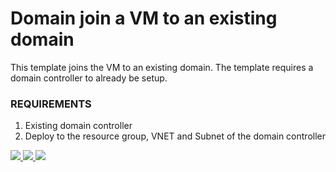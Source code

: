 # Domain join a VM to an existing domain

This template joins the VM to an existing domain. The template requires a domain controller to already be setup.

### REQUIREMENTS
1. Existing domain controller
2. Deploy to the resource group, VNET and Subnet of the domain controller

<a href="https://portal.azure.com/#create/Microsoft.Template/uri/https%3A%2F%2Fraw.githubusercontent.com%2FAzure%2Fazure-quickstart-templates%2Fmaster%2F201-vm-domain-join%2Fazuredeploy.json" target="_blank">
    <img src="http://azuredeploy.net/deploybutton.png"/>
</a>
<a href="https://portal.azure.us/#create/Microsoft.Template/uri/https%3A%2F%2Fraw.githubusercontent.com%2FAzure%2Fazure-quickstart-templates%2Fmaster%2F201-vm-domain-join%2Fazuredeploy.json" target="_blank">
    <img src="http://azuredeploy.net/AzureGov.png"/>
</a>
<a href="http://armviz.io/#/?load=https%3A%2F%2Fraw.githubusercontent.com%2FAzure%2Fazure-quickstart-templates%2Fmaster%2F201-vm-domain-join%2Fazuredeploy.json" target="_blank">
    <img src="http://armviz.io/visualizebutton.png"/>
</a>

